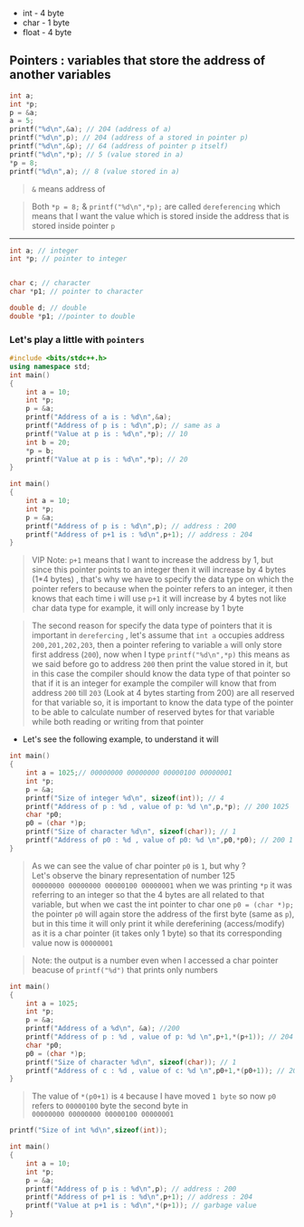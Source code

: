 - int - 4 byte
- char - 1 byte
- float - 4 byte

## Pointers : variables that store the address of another variables
````cpp
int a;
int *p;
p = &a;
a = 5;
printf("%d\n",&a); // 204 (address of a)
printf("%d\n",p); // 204 (address of a stored in pointer p)
printf("%d\n",&p); // 64 (address of pointer p itself)
printf("%d\n",*p); // 5 (value stored in a)
*p = 8;
printf("%d\n",a); // 8 (value stored in a)
````
> `&` means address of 

> Both `*p = 8;` & `printf("%d\n",*p);` are called `dereferencing` which means
> that I want the value which is stored inside the address that is stored inside pointer `p`

<hr>

````cpp
int a; // integer
int *p; // pointer to integer


char c; // character 
char *p1; // pointer to character

double d; // double
double *p1; //pointer to double

````

### Let's play a little with `pointers`
````cpp
#include <bits/stdc++.h>
using namespace std;
int main()
{
    int a = 10;
    int *p;
    p = &a;
    printf("Address of a is : %d\n",&a);
    printf("Address of p is : %d\n",p); // same as a
    printf("Value at p is : %d\n",*p); // 10
    int b = 20;
    *p = b;
    printf("Value at p is : %d\n",*p); // 20
}

````


````cpp
int main()
{
    int a = 10;
    int *p;
    p = &a;
    printf("Address of p is : %d\n",p); // address : 200
    printf("Address of p+1 is : %d\n",p+1); // address : 204
}
````
> VIP Note: `p+1` means that I want to increase the address by 1, but since
> this pointer points to an integer then it will increase by 4 bytes (1*4 bytes)
>, that's why we have to specify the data type on which the pointer refers to
> because when the pointer refers to an integer, it then knows that each time i will use `p+1` it will increase by 4 bytes
> not like char data type for example, it will only increase by 1 byte

> The second reason for specify the data type of pointers that it is important in `derefercing`
> , let's assume that `int a` occupies address `200,201,202,203`, then a pointer refering to variable `a`
> will only store first address (`200`), now when I type `printf("%d\n",*p)` this means as we said before
> go to address `200` then print the value stored in it, but in this case the compiler should know the data type of that pointer
> so that if it is an integer for example the compiler will know that from address `200` till `203` (Look at 4 bytes starting from 200) are all reserved for that variable
> so, it is important to know the data type of the pointer to be able to calculate number of reserved bytes for that variable while both reading or writing from that pointer 

- Let's see the following example, to understand it will
````cpp
int main()
{
    int a = 1025;// 00000000 00000000 00000100 00000001
    int *p;
    p = &a;
    printf("Size of integer %d\n", sizeof(int)); // 4
    printf("Address of p : %d , value of p: %d \n",p,*p); // 200 1025
    char *p0;
    p0 = (char *)p;
    printf("Size of character %d\n", sizeof(char)); // 1
    printf("Address of p0 : %d , value of p0: %d \n",p0,*p0); // 200 1
}
````
> As we can see the value of char pointer `p0` is `1`, but why ? <br>
> Let's observe the binary representation of number 125 <br>
> `00000000 00000000 00000100 00000001` when we was printing `*p` it was referring
> to an integer so that the 4 bytes are all related to that variable, 
> but when we cast the int pointer to char one `p0 = (char *)p;` the pointer  `p0` will again store the address
> of the first byte (same as `p`), but in this time it will only print it while dereferining (access/modify) as it is a char pointer (it takes only 1 byte)
> so that its corresponding value now is `00000001`

> Note: the output is a number even when I accessed a char pointer beacuse of `printf("%d")` that prints only numbers

````cpp
int main()
{
    int a = 1025;
    int *p;
    p = &a;
    printf("Address of a %d\n", &a); //200
    printf("Address of p : %d , value of p: %d \n",p+1,*(p+1)); // 204 garbage
    char *p0;
    p0 = (char *)p;
    printf("Size of character %d\n", sizeof(char)); // 1
    printf("Address of c : %d , value of c: %d \n",p0+1,*(p0+1)); // 201 4
}
````
> The value of `*(p0+1)` is `4` because I have moved `1 byte` so now `p0` refers to `00000100` byte the second byte in <br>
> `00000000 00000000 00000100 00000001` 

````cpp 
printf("Size of int %d\n",sizeof(int));
````


````cpp
int main()
{
    int a = 10;
    int *p;
    p = &a;
    printf("Address of p is : %d\n",p); // address : 200
    printf("Address of p+1 is : %d\n",p+1); // address : 204
    printf("Value at p+1 is : %d\n",*(p+1)); // garbage value
}
````